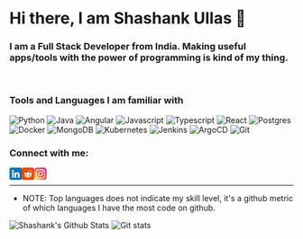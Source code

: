 # Hi there, I am Shashank Ullas 👋

### I am a Full Stack Developer from India. Making useful apps/tools with the power of programming is kind of my thing. 
<br>

<h3>Tools and Languages I am familiar with</h3>
<p>
    <img alt="Python" width="22px" src="https://cdn.jsdelivr.net/gh/devicons/devicon/icons/python/python-original-wordmark.svg" />
    <img alt="Java" width="22px" src="https://cdn.jsdelivr.net/gh/devicons/devicon/icons/java/java-original-wordmark.svg" />
    <img alt="Angular" width="22px" src="https://cdn.jsdelivr.net/gh/devicons/devicon/icons/angularjs/angularjs-plain.svg" />
    <img alt="Javascript" width="22px" src="https://cdn.jsdelivr.net/gh/devicons/devicon/icons/javascript/javascript-original.svg" />
    <img alt="Typescript" width="22px" src="https://cdn.jsdelivr.net/gh/devicons/devicon/icons/typescript/typescript-original.svg" />
    <img alt="React" width="22px" src="https://cdn.jsdelivr.net/gh/devicons/devicon/icons/react/react-original-wordmark.svg" />
    <img alt="Postgres" width="22px" src="https://cdn.jsdelivr.net/gh/devicons/devicon/icons/postgresql/postgresql-original-wordmark.svg" />
    <img alt="Docker" width="22px" src="https://cdn.jsdelivr.net/gh/devicons/devicon/icons/docker/docker-plain-wordmark.svg" />
    <img alt="MongoDB" width="22px" src="https://cdn.jsdelivr.net/gh/devicons/devicon/icons/mongodb/mongodb-original-wordmark.svg"  />
    <img alt="Kubernetes" width="22px" src="https://cdn.jsdelivr.net/gh/devicons/devicon/icons/kubernetes/kubernetes-plain-wordmark.svg" />
    <img alt="Jenkins" width="22px" src="https://cdn.jsdelivr.net/gh/devicons/devicon/icons/jenkins/jenkins-original.svg" />
    <img alt="ArgoCD" width="22px" src="https://cdn.jsdelivr.net/gh/devicons/devicon/icons/argocd/argocd-original-wordmark.svg"  />
    <img alt="Git" width="22px" src="https://cdn.jsdelivr.net/gh/devicons/devicon/icons/git/git-original.svg" />
</p>

### Connect with me:

[<img align="left" padding="5px" alt="Shashank Ullas | LinkedIn" width="22px" src="https://raw.githubusercontent.com/shank9717/shank9717/master/assets/linkedin.png" />][linkedin]
[<img align="left" padding="5px" alt="shank9717 | Reddit" width="22px" src="https://raw.githubusercontent.com/shank9717/shank9717/master/assets/reddit.png" />][reddit]
[<img align="left" padding="5px" alt="shank9717 | Instagram" width="22px" src="https://raw.githubusercontent.com/shank9717/shank9717/master/assets/instagram.png" />][instagram]

<br/>

---

- NOTE: Top languages does not indicate my skill level, it's a github metric of which languages I have the most code on github.

![Shashank's Github Stats](https://github-readme-stats.vercel.app/api?username=shank9717&count_private=true&hide=prs,issues,contribs)
![Git stats](https://github-readme-stats.vercel.app/api/top-langs/?username=shank9717&layout=compact)

[linkedin]: https://www.linkedin.com/in/shashank-ullas-545727171/
[reddit]: https://www.reddit.com/user/shank9717/
[instagram]: instagram.com/shank9717/
